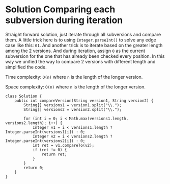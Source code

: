 # Solution Comparing each subversion during iteration

Straight forward solution, just iterate through all subversions and compare them. A little trick here is to using `Integer.parseInt()` to solve any edge case like this: `01`. And another trick is to iterate based on the greater length among the 2 versions. And during iteration, assign `0` as the current subversion for the one that has already been checked every position. In this way we unified the way to compare 2 versions with different length and simplified the code. 

Time complexity: `O(n)` where `n` is the length of the longer version. 

Space complexity: `O(n)` where `n` is the length of the longer version. 

```
class Solution {
    public int compareVersion(String version1, String version2) {
        String[] versions1 = version1.split("\\.");
        String[] versions2 = version2.split("\\.");
        
        for (int i = 0; i < Math.max(versions1.length, versions2.length); i++) {
            Integer v1 = i < versions1.length ? Integer.parseInt(versions1[i]) : 0;
            Integer v2 = i < versions2.length ? Integer.parseInt(versions2[i]) : 0;
            int ret = v1.compareTo(v2);
            if (ret != 0) {
                return ret;
            }
        }
        return 0;
    }
}
```
